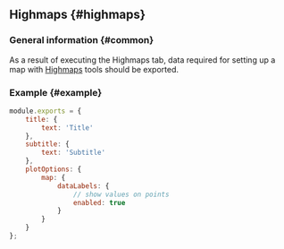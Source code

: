 ## Highmaps {#highmaps}

### General information {#common}

As a result of executing the Highmaps tab, data required for setting up a map with [Highmaps](http://api.highcharts.com/highmaps) tools should be exported.

### Example {#example}

```js
module.exports = {
    title: {
        text: 'Title'
    },
    subtitle: {
        text: 'Subtitle'
    },
    plotOptions: {
        map: {
            dataLabels: {
                // show values on points
                enabled: true
            }
        }
    }
};
```
